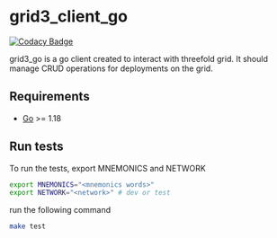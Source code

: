 # grid3_client_go

[![Codacy Badge](https://app.codacy.com/project/badge/Grade/cd6e18aac6be404ab89ec160b4b36671)](https://www.codacy.com/gh/threefoldtech/grid3-go/dashboard?utm_source=github.com&amp;utm_medium=referral&amp;utm_content=threefoldtech/grid3-go&amp;utm_campaign=Badge_Grade)

grid3_go is a go client created to interact with threefold grid. It should manage CRUD operations for deployments on the grid.

## Requirements

- [Go](https://golang.org/doc/install) >= 1.18

## Run tests

To run the tests, export MNEMONICS and NETWORK

```bash
export MNEMONICS="<mnemonics words>"
export NETWORK="<network>" # dev or test
```

run the following command

```bash
make test
```
